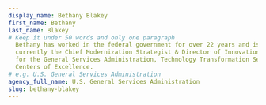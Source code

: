 ```yaml
---
display_name: Bethany Blakey
first_name: Bethany
last_name: Blakey
# Keep it under 50 words and only one paragraph
  Bethany has worked in the federal government for over 22 years and is
  currently the Chief Modernization Strategist & Director of Innovation Adoption
  for the General Services Administration, Technology Transformation Service,
  Centers of Excellence.
# e.g. U.S. General Services Administration
agency_full_name: U.S. General Services Administration
slug: bethany-blakey
---
```

